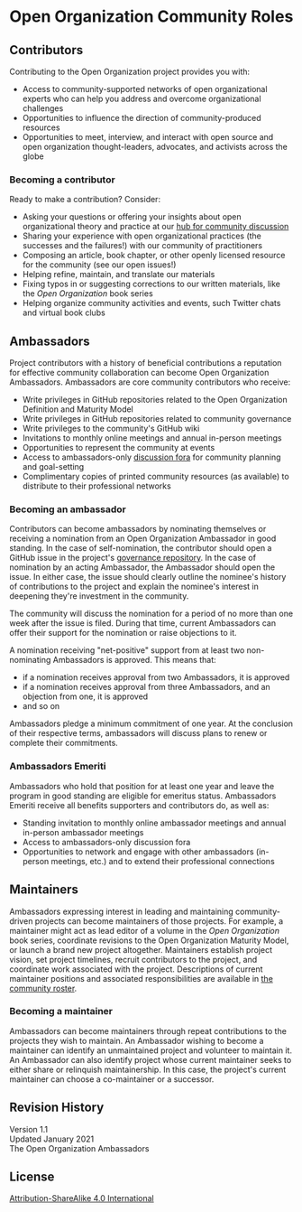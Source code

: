 # Open Organization Community Roles

## Contributors

Contributing to the Open Organization project provides you with:

- Access to community-supported networks of open organizational experts who can help you address and overcome organizational challenges
- Opportunities to influence the direction of community-produced resources
- Opportunities to meet, interview, and interact with open source and open organization thought-leaders, advocates, and activists across the globe

### Becoming a contributor

Ready to make a contribution? Consider:

- Asking your questions or offering your insights about open organizational theory and practice at our [hub for community discussion](http://theopenorganization.community)
- Sharing your experience with open organizational practices (the successes and the failures!) with our community of practitioners
- Composing an article, book chapter, or other openly licensed resource for the community (see our open issues!)
- Helping refine, maintain, and translate our materials
- Fixing typos in or suggesting corrections to our written materials, like the *Open Organization* book series
- Helping organize community activities and events, such Twitter chats and virtual book clubs

## Ambassadors

Project contributors with a history of beneficial contributions a reputation for effective community collaboration can become Open Organization Ambassadors. Ambassadors are core community contributors who receive:

- Write privileges in GitHub repositories related to the Open Organization Definition and Maturity Model
- Write privileges in GitHub repositories related to community governance
- Write privileges to the community's GitHub wiki
- Invitations to monthly online meetings and annual in-person meetings
- Opportunities to represent the community at events
- Access to ambassadors-only [discussion fora](http://theopenorganization.community) for community planning and goal-setting
- Complimentary copies of printed community resources (as available) to distribute to their professional networks

### Becoming an ambassador

Contributors can become ambassadors by nominating themselves or receiving a nomination from an Open Organization Ambassador in good standing. In the case of self-nomination, the contributor should open a GitHub issue in the project's [governance repository](https://github.com/open-organization/governance). In the case of nomination by an acting Ambassador, the Ambassador should open the issue. In either case, the issue should clearly outline the nominee's history of contributions to the project and explain the nominee's interest in deepening they're investment in the community.

The community will discuss the nomination for a period of no more than one week after the issue is filed. During that time, current Ambassadors can offer their support for the nomination or raise objections to it.

A nomination receiving "net-positive" support from at least two non-nominating Ambassadors is approved. This means that:

- if a nomination receives approval from two Ambassadors, it is approved
- if a nomination receives approval from three Ambassadors, and an objection from one, it is approved
- and so on

Ambassadors pledge a minimum commitment of one year. At the conclusion of their respective terms, ambassadors will discuss plans to renew or complete their commitments.

### Ambassadors Emeriti

Ambassadors who hold that position for at least one year and leave the program in good standing are eligible for emeritus status. Ambassadors Emeriti receive all benefits supporters and contributors do, as well as:

- Standing invitation to monthly online ambassador meetings and annual in-person ambassador meetings
- Access to ambassadors-only discussion fora
- Opportunities to network and engage with other ambassadors (in-person meetings, etc.) and to extend their professional connections

## Maintainers

Ambassadors expressing interest in leading and maintaining community-driven projects can become maintainers of those projects. For example, a maintainer might act as lead editor of a volume in the *Open Organization* book series, coordinate revisions to the Open Organization Maturity Model, or launch a brand new project altogether. Maintainers establish project vision, set project timelines, recruit contributors to the project, and coordinate work associated with the project. Descriptions of current maintainer positions and associated responsibilities are available in [the community roster](https://github.com/open-organization/governance/wiki/Community-Roster).

### Becoming a maintainer

Ambassadors can become maintainers through repeat contributions to the projects they wish to maintain. An Ambassador wishing to become a maintainer can identify an unmaintained project and volunteer to maintain it. An Ambassador can also identify project whose current maintainer seeks to either share or relinquish maintainership. In this case, the project's current maintainer can choose a co-maintainer or a successor.

## Revision History

Version 1.1  
Updated January 2021  
The Open Organization Ambassadors

## License

[Attribution-ShareAlike 4.0 International](https://creativecommons.org/licenses/by-sa/4.0/)
